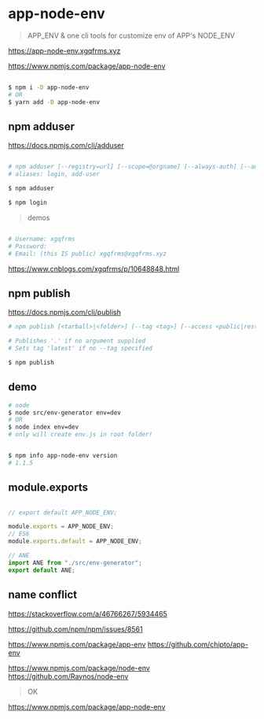# app-node-env

> APP_ENV & one cli tools for customize env of APP's NODE_ENV

https://app-node-env.xgqfrms.xyz

https://www.npmjs.com/package/app-node-env

```sh

$ npm i -D app-node-env
# OR
$ yarn add -D app-node-env


```


## npm adduser

https://docs.npmjs.com/cli/adduser

```sh

# npm adduser [--registry=url] [--scope=@orgname] [--always-auth] [--auth-type=legacy]
# aliases: login, add-user

$ npm adduser

$ npm login

```

> demos

```sh

# Username: xgqfrms
# Password:
# Email: (this IS public) xgqfrms@xgqfrms.xyz

```

https://www.cnblogs.com/xgqfrms/p/10648848.html



## npm publish

https://docs.npmjs.com/cli/publish

```sh
# npm publish [<tarball>|<folder>] [--tag <tag>] [--access <public|restricted>] [--otp otpcode] [--dry-run]

# Publishes '.' if no argument supplied
# Sets tag 'latest' if no --tag specified

$ npm publish

```


## demo

```sh
# node
$ node src/env-generator env=dev
# OR
$ node index env=dev
# only will create env.js in root folder!


$ npm info app-node-env version
# 1.1.5

```
## module.exports

```js

// export default APP_NODE_ENV;

module.exports = APP_NODE_ENV;
// ES6
module.exports.default = APP_NODE_ENV;

```

```js
// ANE
import ANE from "./src/env-generator";
export default ANE;

```


## name conflict

https://stackoverflow.com/a/46766267/5934465

https://github.com/npm/npm/issues/8561

https://www.npmjs.com/package/app-env
https://github.com/chipto/app-env

https://www.npmjs.com/package/node-env
https://github.com/Raynos/node-env


> OK

https://www.npmjs.com/package/app-node-env





